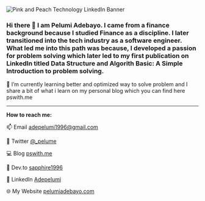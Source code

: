 ![Pink and Peach Technology LinkedIn Banner](https://user-images.githubusercontent.com/26180741/123519506-80920a80-d6a3-11eb-9218-04d9d2ce0e16.png)
### Hi there 👋 I am Pelumi Adebayo. I came from a finance background because I studied Finance as a discipline. I later transitioned into the tech industry as a software engineer. What led me into this path was because, I developed a passion for problem solving which later led to my first publication on LinkedIn titled Data Structure and Algorith Basic: A Simple Introduction to problem solving.
🌱 I’m currently learning better and optimized way to solve problem and I share a bit of what i learn on my personal blog which you can find here pswith.me
<hr/>

<strong>How to reach me:</strong>

📫 Email adepelumi1996@gmail.com

💬 Twitter <a href="http://twitter.com/_pelume">@_pelume</a>

💻 Blog <a href="http://pswith.me">pswith.me</a>

📝 Dev.to <a href="https://dev.to/sapphire1996">sapphire1996</a>

💼 LinkedIn  <a href="https://www.linkedin.com/in/adepelumi/">Adepelumi</a>

🌐 My Website <a href="https://pelumiadebayo.com">pelumiadebayo.com</a>
<!--
**sapphire1996/sapphire1996** is a ✨ _special_ ✨ repository because its `README.md` (this file) appears on your GitHub profile.

Here are some ideas to get you started:

- 🔭 I’m currently working on ...
- 🌱 I’m currently learning ...
- 👯 I’m looking to collaborate on ...
- 🤔 I’m looking for help with ...
- 💬 Ask me about ...
- 📫 How to reach me: ...
- 😄 Pronouns: ...
- ⚡ Fun fact: ...
- 🎥 YouTube VogueandCode

-->
